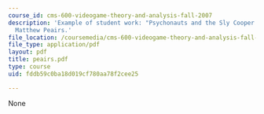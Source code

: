 ```yaml
---
course_id: cms-600-videogame-theory-and-analysis-fall-2007
description: 'Example of student work: "Psychonauts and the Sly Cooper Series" by
  Matthew Peairs.'
file_location: /coursemedia/cms-600-videogame-theory-and-analysis-fall-2007/fddb59c0ba18d019cf780aa78f2cee25_peairs.pdf
file_type: application/pdf
layout: pdf
title: peairs.pdf
type: course
uid: fddb59c0ba18d019cf780aa78f2cee25

---
```

None
